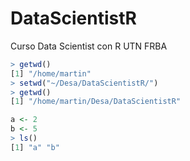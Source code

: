 # DataScientistR
Curso Data Scientist con R UTN FRBA

``` R
> getwd()
[1] "/home/martin"
> setwd("~/Desa/DataScientistR/")
> getwd()
[1] "/home/martin/Desa/DataScientistR"
```

``` R
a <- 2
b <- 5
> ls()
[1] "a" "b"
```
